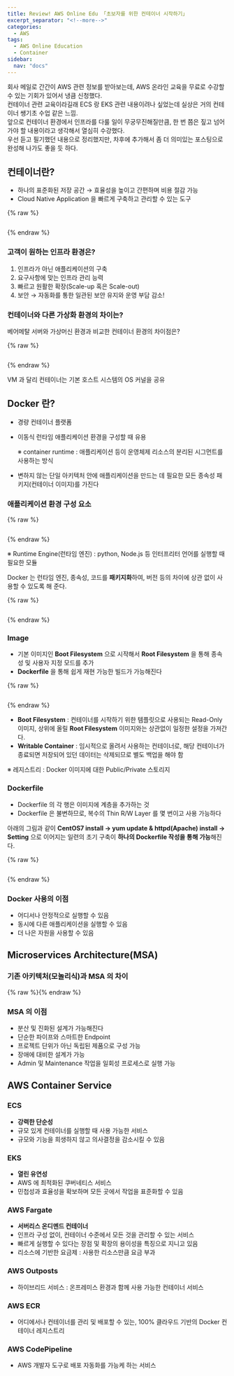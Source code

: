```yaml
---
title: Review! AWS Online Edu 「초보자를 위한 컨테이너 시작하기」
excerpt_separator: "<!--more-->"
categories:
  - AWS
tags:
  - AWS Online Education
  - Container
sidebar:
  nav: "docs"
---
```

회사 메일로 간간이 AWS 관련 정보를 받아보는데, AWS 온라인 교육을 무료로 수강할 수 있는 기회가 있어서 냉큼 신청했다.  
컨테이너 관련 교육이라길래 ECS 랑 EKS 관련 내용이려나 싶었는데 실상은 거의 컨테이너 쌩기초 수업 같은 느낌.  
앞으로 컨테이너 환경에서 인프라를 다룰 일이 무궁무진해질만큼, 한 번 쯤은 짚고 넘어가야 할 내용이라고 생각해서 열심히 수강했다.  
우선 듣고 필기했던 내용으로 정리했지만, 차후에 추가해서 좀 더 의미있는 포스팅으로 완성해 나가도 좋을 듯 하다.

## 컨테이너란?

- 하나의 표준화된 저장 공간 → 효율성을 높이고 간편하며 비용 절감 가능
- Cloud Native Application 을 빠르게 구축하고 관리할 수 있는 도구

{% raw %}<p align="center"><img src="https://smilejulie0812.github.io/assets/images/reviewAWSOnlineEdu01-1.png" alt=""></p>{% endraw %}

### 고객이 원하는 인프라 환경은?

1. 인프라가 아닌 애플리케이션의 구축
2. 요구사항에 맞는 인프라 관리 능력
3. 빠르고 원활한 확장(Scale-up 혹은 Scale-out)
4. 보안
→ 자동화를 통한 일관된 보안 유지와 운영 부담 감소!

### 컨테이너와 다른 가상화 환경의 차이는?

베어메탈 서버와 가상머신 환경과 비교한 컨테이너 환경의 차이점은?

{% raw %}<p align="center"><img src="https://smilejulie0812.github.io/assets/images/reviewAWSOnlineEdu01-2.png" alt=""></p>{% endraw %}

VM 과 달리 컨테이너는 기본 호스트 시스템의 OS 커널을 공유

## Docker 란?

- 경량 컨테이너 플랫폼
- 이동식 런타임 애플리케이션 환경을 구성할 때 유용
    
    ※ container runtime : 애플리케이션 등이 운영체제 리소스의 분리된 시그먼트를 사용하는 방식
    
- 변하지 않는 단일 아키텍처 안에 애플리케이션을 만드는 데 필요한 모든 종속성 패키지(컨테이너 이미지)를 가진다

### 애플리케이션 환경 구성 요소

{% raw %}<p align="center"><img src="https://smilejulie0812.github.io/assets/images/reviewAWSOnlineEdu01-3.png" alt=""><p>{% endraw %}

※ Runtime Engine(런타임 엔진) : python, Node.js 등 인터프리터 언어를 실행할 때 필요한 모듈

Docker 는 런타임 엔진, 종속성, 코드를 **패키지화**하여, 버전 등의 차이에 상관 없이 사용할 수 있도록 해 준다.

{% raw %}<p align="center"><img src="https://smilejulie0812.github.io/assets/images/reviewAWSOnlineEdu01-4.png" alt=""></p>{% endraw %}

### Image

* 기본 이미지인 **Boot Filesystem** 으로 시작해서 **Root Filesystem** 을 통해 종속성 및 사용자 지정 모드를 추가
* **Dockerfile** 을 통해 쉽게 재현 가능한 빌드가 가능해진다

{% raw %}<p align="center"><img src="https://smilejulie0812.github.io/assets/images/reviewAWSOnlineEdu01-6.png" alt=""></p>{% endraw %}

* **Boot Filesystem** : 컨테이너를 시작하기 위한 템플릿으로 사용되는 Read-Only 이미지, 상위에 올릴 **Root Filesystem** 이미지와는 상관없이 일정한 설정을 가져간다.
* **Writable Container** : 임시적으로 올려서 사용하는 컨테이너로, 해당 컨테이너가 종료되면 저장되어 있던 데이터는 삭제되므로 별도 백업을 해야 함

※ 레지스트리 : Docker 이미지에 대한 Public/Private 스토리지

### Dockerfile

* Dockerfile 의 각 행은 이미지에 계층을 추가하는 것
* Dockerfile 은 불변하므로, 복수의 Thin R/W Layer 를 몇 번이고 사용 가능하다

아래의 그림과 같이 **CentOS7 install → yum update & httpd(Apache) install → Setting** 으로 이어지는 일련의 초기 구축이 **하나의 Dockerfile 작성을 통해 가능**해진다.

{% raw %}<p align="center"><img src="https://smilejulie0812.github.io/assets/images/reviewAWSOnlineEdu01-5.png" alt=""><p>{% endraw %}

### Docker 사용의 이점

- 어디서나 안정적으로 실행할 수 있음
- 동시에 다른 애플리케이션을 실행할 수 있음
- 더 나은 자원을 사용할 수 있음

## Microservices Architecture(MSA)

### 기존 아키텍처(모놀리식)과 MSA 의 차이

{% raw %}<img src="https://smilejulie0812.github.io/assets/images/reviewAWSOnlineEdu01-7.png" alt="">{% endraw %}

### MSA 의 이점

- 분산 및 진화된 설계가 가능해진다
- 단순한 파이프와 스마트한 Endpoint
- 프로젝트 단위가 아닌 독립된 제품으로 구성 가능
- 장애에 대비한 설계가 가능
- Admin 및 Maintenance 작업을 일회성 프로세스로 실행 가능

## AWS Container Service

### ECS

- **강력한 단순성**
- 규모 있게 컨테이너를 실행할 때 사용 가능한 서비스
- 규모와 기능을 희생하지 않고 의사결정을 감소시킬 수 있음

### EKS

- **열린 유연성**
- AWS 에 최적화된 쿠버네티스 서비스
- 민첩성과 효율성을 확보하며 모든 곳에서 작업을 표준화할 수 있음

### AWS Fargate

- **서버리스 온디멘드 컨테이너**
- 인프라 구성 없이, 컨테이너 수준에서 모든 것을 관리할 수 있는 서비스
- 빠르게 실행할 수 있다는 장점 및 확장의 용이성을 특징으로 지니고 있음
- 리소스에 기반한 요금제 : 사용한 리소스만큼 요금 부과

### AWS Outposts

- 하이브리드 서비스 : 온프레미스 환경과 함께 사용 가능한 컨테이너 서비스

### AWS ECR

- 어디에서나 컨테이너를 관리 및 배포할 수 있는, 100% 클라우드 기반의 Docker 컨테이너 레지스트리

### AWS CodePipeline

- AWS 개발자 도구로 배포 자동화를 가능케 하는 서비스
